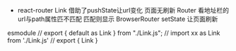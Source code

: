 - react-router
    Link 借助了pushState让url变化 页面无刷新
    Router 看地址栏的url与path属性匹不匹配 匹配则显示
    BrowserRouter setState 让页面刷新
    
esmodule
// export { default as Link } from "./Link.js";
// import xx as Link  from './Link.js'
// export { Link }
